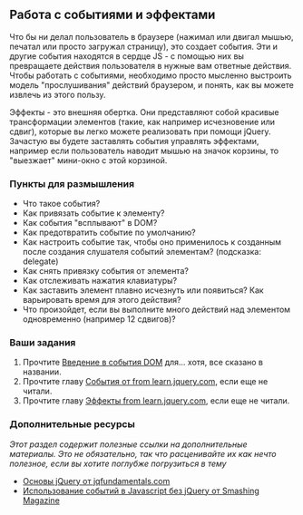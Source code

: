 ## Работа с событиями и эффектами

Что бы ни делал пользователь в браузере (нажимал или двигал мышью, печатал или просто загружал страницу), это создает события. Эти и другие события находятся в сердце JS - с помощью них вы превращаете действия пользователя в нужные вам ответные действия. Чтобы работать с событиями, необходимо просто мысленно выстроить модель "прослушивания" действий браузером, и понять, как вы можете извлечь из этого пользу.

Эффекты - это внешняя обертка. Они представляют собой красивые трансформации элементов (такие, как например исчезновение или сдвиг), которые вы легко можете реализовать при помощи jQuery. Зачастую вы будете заставлять события управлять эффектами, например если пользователь наводит мышью на значок корзины, то "выезжает" мини-окно с этой корзиной.

### Пункты для размышления

* Что такое события?
* Как привязать событие к элементу?
* Как события "всплывают" в DOM?
* Как предотвратить событие по умолчанию?
* Как настроить событие так, чтобы оно применилось к созданным после создания слушателя событий элементам? (подсказка: delegate)
* Как снять привязку события от элемента?
* Как отслеживать нажатия клавиатуры?
* Как заставить элемент плавно исчезнуть или появиться? Как варьировать время для этого действия?
* Что произойдет, если вы выполните много действий над элементом одновременно (например 12 сдвигов)?

### Ваши задания

1. Прочтите [Введение в события DOM](http://coding.smashingmagazine.com/2013/11/12/an-introduction-to-dom-events/) для... хотя, все сказано в названии.
2. Прочтите главу [События от from learn.jquery.com](http://learn.jquery.com/events/), если еще не читали.
3. Прочтите главу [Эффекты from learn.jquery.com](http://learn.jquery.com/effects/), если еще не читали.

### Дополнительные ресурсы

*Этот раздел содержит полезные ссылки на дополнительные материалы. Это не обязательно, так что расценивайте их как нечто полезное, если вы хотите поглубже погрузиться в тему*

* [Основы jQuery от jqfundamentals.com](http://jqfundamentals.com)
* [Использование событий в Javascript без jQuery от Smashing Magazine](http://coding.smashingmagazine.com/2012/08/17/javascript-events-responding-user/)
